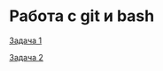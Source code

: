 # Работа с git и bash


[Задача 1](https://github.com/user-attachments/files/17368604/bash1.txt)


[Задача 2](https://github.com/user-attachments/files/17368616/bash2.txt)
